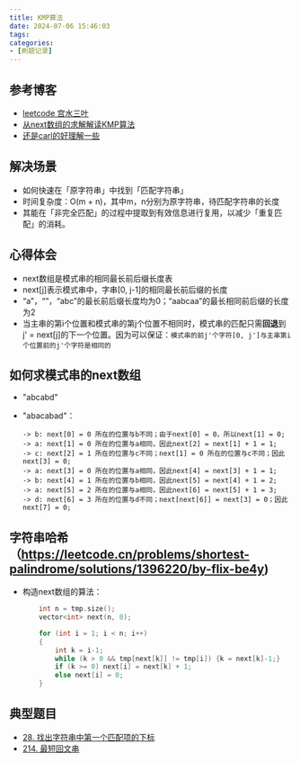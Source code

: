 ```yaml
---
title: KMP算法
date: 2024-07-06 15:46:03
tags:
categories:
- [刷题记录]
---
```


## 参考博客
- [leetcode 宫水三叶](https://leetcode.cn/problems/find-the-index-of-the-first-occurrence-in-a-string/solutions/575568/shua-chuan-lc-shuang-bai-po-su-jie-fa-km-tb86)
- [从next数组的求解解读KMP算法](https://leetcode.cn/problems/find-the-index-of-the-first-occurrence-in-a-string/solutions/2600821/kan-bu-dong-ni-da-wo-kmp-suan-fa-chao-qi-z1y0)
- [还是carl的好理解一些](https://programmercarl.com/0028.%E5%AE%9E%E7%8E%B0strStr.html#%E6%80%9D%E8%B7%AF)


## 解决场景

- 如何快速在「原字符串」中找到「匹配字符串」
- 时间复杂度：O(m + n)，其中m，n分别为原字符串，待匹配字符串的长度
- 其能在「非完全匹配」的过程中提取到有效信息进行复用，以减少「重复匹配」的消耗。


## 心得体会

- next数组是模式串的相同最长前后缀长度表
- next[j]表示模式串中，字串[0, j-1]的相同最长前后缀的长度
- “a”，“”，“abc”的最长前后缀长度均为0；“aabcaa”的最长相同前后缀的长度为2
- 当主串的第i个位置和模式串的第j个位置不相同时，模式串的匹配只需**回退**到 j' = next[j]的下一个位置。因为可以保证：`模式串的前j'个字符[0, j']与主串第i个位置前的j'个字符是相同的`


## 如何求模式串的next数组

- "abcabd"

- "abacabad"：
    ```
    -> b: next[0] = 0 所在的位置与b不同；由于next[0] = 0，所以next[1] = 0;
    -> a: next[1] = 0 所在的位置与a相同，因此next[2] = next[1] + 1 = 1;
    -> c: next[2] = 1 所在的位置与c不同；next[1] = 0 所在的位置与c不同；因此next[3] = 0;
    -> a: next[3] = 0 所在的位置与a相同，因此next[4] = next[3] + 1 = 1;
    -> b: next[4] = 1 所在的位置与b相同，因此next[5] = next[4] + 1 = 2;
    -> a: next[5] = 2 所在的位置与a相同，因此next[6] = next[5] + 1 = 3;
    -> d: next[6] = 3 所在的位置与d不同；next[next[6]] = next[3] = 0；因此next[7] = 0;
    ```

## 字符串哈希（https://leetcode.cn/problems/shortest-palindrome/solutions/1396220/by-flix-be4y)

- 构造next数组的算法：
    ```cpp
        int n = tmp.size();
        vector<int> next(n, 0);

        for (int i = 1; i < n; i++)
        {
            int k = i-1;
            while (k > 0 && tmp[next[k]] != tmp[i]) {k = next[k]-1;}
            if (k >= 0) next[i] = next[k] + 1;
            else next[i] = 0;
        }
    ```

## 典型题目
- [28. 找出字符串中第一个匹配项的下标](https://leetcode.cn/problems/find-the-index-of-the-first-occurrence-in-a-string/description/)
- [214. 最短回文串](https://leetcode.cn/problems/shortest-palindrome/solutions/392561/zui-duan-hui-wen-chuan-by-leetcode-solution/)